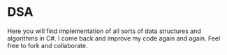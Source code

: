 # DSA
Here you will find implementation of all sorts of data structures and algorithms in C#. I come back and improve my code again and again. Feel free to fork and collaborate.
